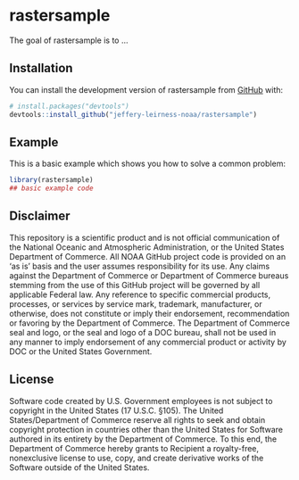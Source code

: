
<!-- README.md is generated from README.Rmd. Please edit that file -->

# rastersample

<!-- badges: start -->
<!-- badges: end -->

The goal of rastersample is to …

## Installation

You can install the development version of rastersample from
[GitHub](https://github.com/) with:

``` r
# install.packages("devtools")
devtools::install_github("jeffery-leirness-noaa/rastersample")
```

## Example

This is a basic example which shows you how to solve a common problem:

``` r
library(rastersample)
## basic example code
```

## Disclaimer

This repository is a scientific product and is not official
communication of the National Oceanic and Atmospheric Administration, or
the United States Department of Commerce. All NOAA GitHub project code
is provided on an ‘as is’ basis and the user assumes responsibility for
its use. Any claims against the Department of Commerce or Department of
Commerce bureaus stemming from the use of this GitHub project will be
governed by all applicable Federal law. Any reference to specific
commercial products, processes, or services by service mark, trademark,
manufacturer, or otherwise, does not constitute or imply their
endorsement, recommendation or favoring by the Department of Commerce.
The Department of Commerce seal and logo, or the seal and logo of a DOC
bureau, shall not be used in any manner to imply endorsement of any
commercial product or activity by DOC or the United States Government.

## License

Software code created by U.S. Government employees is not subject to
copyright in the United States (17 U.S.C. §105). The United
States/Department of Commerce reserve all rights to seek and obtain
copyright protection in countries other than the United States for
Software authored in its entirety by the Department of Commerce. To this
end, the Department of Commerce hereby grants to Recipient a
royalty-free, nonexclusive license to use, copy, and create derivative
works of the Software outside of the United States.

